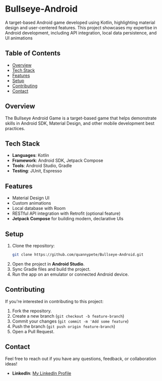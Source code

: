 # Bullseye-Android
A target-based Android game developed using  Kotlin, highlighting material design and user-centered features. This project showcases my expertise in Android development, including API integration, local data persistence, and UI animations

## Table of Contents

- [Overview](#overview)
- [Tech Stack](#tech-stack)
- [Features](#features)
- [Setup](#setup)
- [Contributing](#contributing)
- [Contact](#contact)

## Overview

The Bullseye Android Game is a target-based game that helps demonstrate skills in Android SDK, Material Design, and other mobile development best practices.

## Tech Stack

- **Languages**: Kotlin
- **Framework**: Android SDK, Jetpack Compose
- **Tools**: Android Studio, Gradle
- **Testing**: JUnit, Espresso

## Features

- Material Design UI
- Custom animations
- Local database with Room
- RESTful API integration with Retrofit (optional feature)
- **Jetpack Compose** for building modern, declarative UIs

## Setup
1. Clone the repository:
   ```bash
   git clone https://github.com/quannypete/Bullseye-Android.git
2. Open the project in **Android Studio**.
3. Sync Gradle files and build the project.
4. Run the app on an emulator or connected Android device.

## Contributing

If you're interested in contributing to this project:

1. Fork the repository.
2. Create a new branch (`git checkout -b feature-branch`)
3. Commit your changes (`git commit -m 'Add some feature`)
4. Push the branch (`git push origin feature-branch`)
5. Open a Pull Request.


## Contact

Feel free to reach out if you have any questions, feedback, or collaboration ideas!

- **LinkedIn**: [My LinkedIn Profile](https://www.linkedin.com/in/qtinson)


